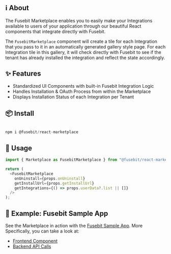 ## ℹ︎ About

The Fusebit Marketplace enables you to easily make your Integrations available to users of your application through our beautiful React components that integrate directly with Fusebit.

The `FusebitMarketplace` component will create a tile for each Integration that you pass to it in an automatically generated gallery style page. For each Integration tile in this gallery, it will check directly with Fusebit to see if the tenant has already installed the integration and reflect the state accordingly. 

## ✨ Features

* Standardized UI Components with built-in Fusebit Integration Logic
* Handles Installation & OAuth Process from within the Marketplace
* Displays Installation Status of each Integration per Tenant

## 📦 Install

```javascript

npm i @fusebit/react-marketplace

```


## 🔨 Usage

```javascript
import { Marketplace as FusebitMarketplace } from "@fusebit/react-marketplace";

return (
  <FusebitMarketplace
    onUninstall={props.onUninstall}
    getInstallUrl={props.getInstallUrl}
    getIntegrations={() => props.userData?.list || []}
  />
);
```


## 👀 Example: Fusebit Sample App

See the Marketplace in action with the [Fusebit Sample App](https://github.com/fusebit/demo-task-app). More Specifically, you can take a look at:
- [Frontend Component](https://github.com/fusebit/demo-task-app/blob/main/src/client/components/Marketplace.tsx)
- [Backend API Calls](https://github.com/fusebit/demo-task-app/tree/main/src/server/api)
